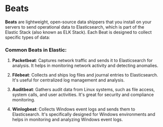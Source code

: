 # Beats

**Beats** are lightweight, open-source data shippers that you install on your servers to send operational data to Elasticsearch, which is part of the Elastic Stack (also known as ELK Stack). Each Beat is designed to collect specific types of data:

### Common Beats in Elastic:

1. **Packetbeat**: Captures network traffic and sends it to Elasticsearch for analysis. It helps in monitoring network activity and detecting anomalies.
    
2. **Filebeat**: Collects and ships log files and journal entries to Elasticsearch. It's useful for centralized log management and analysis.
    
3. **Auditbeat**: Gathers audit data from Linux systems, such as file access, system calls, and user activities. It's great for security and compliance monitoring.
    
4. **Winlogbeat**: Collects Windows event logs and sends them to Elasticsearch. It's specifically designed for Windows environments and helps in monitoring and analyzing Windows event logs.